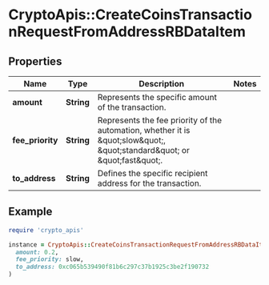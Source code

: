 # CryptoApis::CreateCoinsTransactionRequestFromAddressRBDataItem

## Properties

| Name | Type | Description | Notes |
| ---- | ---- | ----------- | ----- |
| **amount** | **String** | Represents the specific amount of the transaction. |  |
| **fee_priority** | **String** | Represents the fee priority of the automation, whether it is \&quot;slow\&quot;, \&quot;standard\&quot; or \&quot;fast\&quot;. |  |
| **to_address** | **String** | Defines the specific recipient address for the transaction. |  |

## Example

```ruby
require 'crypto_apis'

instance = CryptoApis::CreateCoinsTransactionRequestFromAddressRBDataItem.new(
  amount: 0.2,
  fee_priority: slow,
  to_address: 0xc065b539490f81b6c297c37b1925c3be2f190732
)
```

